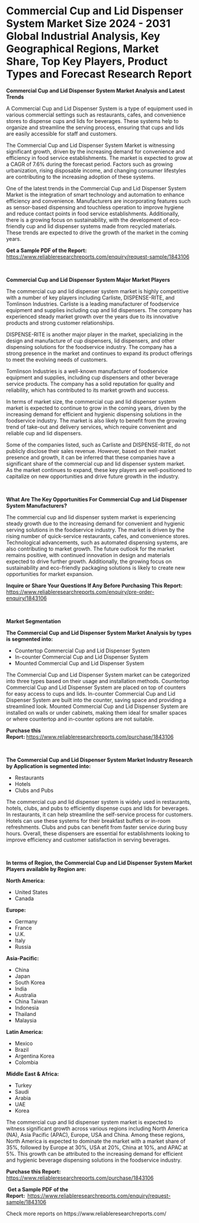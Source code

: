 <p><h1>Commercial Cup and Lid Dispenser System Market Size 2024 - 2031 Global Industrial Analysis, Key Geographical Regions, Market Share, Top Key Players, Product Types and Forecast Research Report</h1></p><p><strong>Commercial Cup and Lid Dispenser System Market Analysis and Latest Trends</strong></p>
<p><p>A Commercial Cup and Lid Dispenser System is a type of equipment used in various commercial settings such as restaurants, cafes, and convenience stores to dispense cups and lids for beverages. These systems help to organize and streamline the serving process, ensuring that cups and lids are easily accessible for staff and customers.</p><p>The Commercial Cup and Lid Dispenser System Market is witnessing significant growth, driven by the increasing demand for convenience and efficiency in food service establishments. The market is expected to grow at a CAGR of 7.6% during the forecast period. Factors such as growing urbanization, rising disposable income, and changing consumer lifestyles are contributing to the increasing adoption of these systems.</p><p>One of the latest trends in the Commercial Cup and Lid Dispenser System Market is the integration of smart technology and automation to enhance efficiency and convenience. Manufacturers are incorporating features such as sensor-based dispensing and touchless operation to improve hygiene and reduce contact points in food service establishments. Additionally, there is a growing focus on sustainability, with the development of eco-friendly cup and lid dispenser systems made from recycled materials. These trends are expected to drive the growth of the market in the coming years.</p></p>
<p><strong>Get a Sample PDF of the Report:&nbsp;</strong> <a href="https://www.reliableresearchreports.com/enquiry/request-sample/1843106">https://www.reliableresearchreports.com/enquiry/request-sample/1843106</a></p>
<p>&nbsp;</p>
<p><strong>Commercial Cup and Lid Dispenser System Major Market Players</strong></p>
<p><p>The commercial cup and lid dispenser system market is highly competitive with a number of key players including Carliste, DISPENSE-RITE, and Tomlinson Industries. Carliste is a leading manufacturer of foodservice equipment and supplies including cup and lid dispensers. The company has experienced steady market growth over the years due to its innovative products and strong customer relationships.</p><p>DISPENSE-RITE is another major player in the market, specializing in the design and manufacture of cup dispensers, lid dispensers, and other dispensing solutions for the foodservice industry. The company has a strong presence in the market and continues to expand its product offerings to meet the evolving needs of customers.</p><p>Tomlinson Industries is a well-known manufacturer of foodservice equipment and supplies, including cup dispensers and other beverage service products. The company has a solid reputation for quality and reliability, which has contributed to its market growth and success.</p><p>In terms of market size, the commercial cup and lid dispenser system market is expected to continue to grow in the coming years, driven by the increasing demand for efficient and hygienic dispensing solutions in the foodservice industry. The market is also likely to benefit from the growing trend of take-out and delivery services, which require convenient and reliable cup and lid dispensers.</p><p>Some of the companies listed, such as Carliste and DISPENSE-RITE, do not publicly disclose their sales revenue. However, based on their market presence and growth, it can be inferred that these companies have a significant share of the commercial cup and lid dispenser system market. As the market continues to expand, these key players are well-positioned to capitalize on new opportunities and drive future growth in the industry.</p></p>
<p>&nbsp;</p>
<p><strong>What Are The Key Opportunities For Commercial Cup and Lid Dispenser System Manufacturers?</strong></p>
<p><p>The commercial cup and lid dispenser system market is experiencing steady growth due to the increasing demand for convenient and hygienic serving solutions in the foodservice industry. The market is driven by the rising number of quick-service restaurants, cafes, and convenience stores. Technological advancements, such as automated dispensing systems, are also contributing to market growth. The future outlook for the market remains positive, with continued innovation in design and materials expected to drive further growth. Additionally, the growing focus on sustainability and eco-friendly packaging solutions is likely to create new opportunities for market expansion.</p></p>
<p><strong>Inquire or Share Your Questions If Any Before Purchasing This Report:</strong> <a href="https://www.reliableresearchreports.com/enquiry/pre-order-enquiry/1843106">https://www.reliableresearchreports.com/enquiry/pre-order-enquiry/1843106</a></p>
<p>&nbsp;</p>
<p><strong>Market Segmentation</strong></p>
<p><strong>The Commercial Cup and Lid Dispenser System Market Analysis by types is segmented into:</strong></p>
<p><ul><li>Countertop Commercial Cup and Lid Dispenser System</li><li>In-counter Commercial Cup and Lid Dispenser System</li><li>Mounted Commercial Cup and Lid Dispenser System</li></ul></p>
<p><p>The Commercial Cup and Lid Dispenser System market can be categorized into three types based on their usage and installation methods. Countertop Commercial Cup and Lid Dispenser System are placed on top of counters for easy access to cups and lids. In-counter Commercial Cup and Lid Dispenser System are built into the counter, saving space and providing a streamlined look. Mounted Commercial Cup and Lid Dispenser System are installed on walls or under cabinets, making them ideal for smaller spaces or where countertop and in-counter options are not suitable.</p></p>
<p><strong>Purchase this Report:&nbsp;</strong><a href="https://www.reliableresearchreports.com/purchase/1843106">https://www.reliableresearchreports.com/purchase/1843106</a></p>
<p>&nbsp;</p>
<p><strong>The Commercial Cup and Lid Dispenser System Market Industry Research by Application is segmented into:</strong></p>
<p><ul><li>Restaurants</li><li>Hotels</li><li>Clubs and Pubs</li></ul></p>
<p><p>The commercial cup and lid dispenser system is widely used in restaurants, hotels, clubs, and pubs to efficiently dispense cups and lids for beverages. In restaurants, it can help streamline the self-service process for customers. Hotels can use these systems for their breakfast buffets or in-room refreshments. Clubs and pubs can benefit from faster service during busy hours. Overall, these dispensers are essential for establishments looking to improve efficiency and customer satisfaction in serving beverages.</p></p>
<p>&nbsp;</p>
<p><strong>In terms of Region, the Commercial Cup and Lid Dispenser System Market Players available by Region are:</strong></p>
<p>
    <p> <strong> North America: </strong>
        <ul>
            <li>United States</li>
            <li>Canada</li>
        </ul>
        </p> 
    <p> <strong> Europe: </strong>
        <ul>
            <li>Germany</li>
            <li>France</li>
            <li>U.K.</li>
            <li>Italy</li>
            <li>Russia</li>
        </ul>
        </p> 
    <p> <strong> Asia-Pacific: </strong>
        <ul>
            <li>China</li>
            <li>Japan</li>
            <li>South Korea</li>
            <li>India</li>
            <li>Australia</li>
            <li>China Taiwan</li>
            <li>Indonesia</li>
            <li>Thailand</li>
            <li>Malaysia</li>
        </ul>
        </p> 
    <p> <strong> Latin America: </strong>
        <ul>
            <li>Mexico</li>
            <li>Brazil</li>
            <li>Argentina Korea</li>
            <li>Colombia</li>
        </ul>
        </p> 
    <p> <strong> Middle East & Africa: </strong>
        <ul>
            <li>Turkey</li>
            <li>Saudi</li>
            <li>Arabia</li>
            <li>UAE</li>
            <li>Korea</li>
        </ul>
    </p>
    </p>
<p><p>The commercial cup and lid dispenser system market is expected to witness significant growth across various regions including North America (NA), Asia Pacific (APAC), Europe, USA and China. Among these regions, North America is expected to dominate the market with a market share of 35%, followed by Europe at 30%, USA at 20%, China at 10%, and APAC at 5%. This growth can be attributed to the increasing demand for efficient and hygienic beverage dispensing solutions in the foodservice industry.</p></p>
<p><strong>Purchase this Report: </strong><a href="https://www.reliableresearchreports.com/purchase/1843106">https://www.reliableresearchreports.com/purchase/1843106</a></p>
<p>&nbsp;<strong>Get a Sample PDF of the Report:&nbsp;&nbsp;</strong><a href="https://www.reliableresearchreports.com/enquiry/request-sample/1843106">https://www.reliableresearchreports.com/enquiry/request-sample/1843106</a></p>
<p><strong></strong></p>
<p>Check more reports on https://www.reliableresearchreports.com/</p>